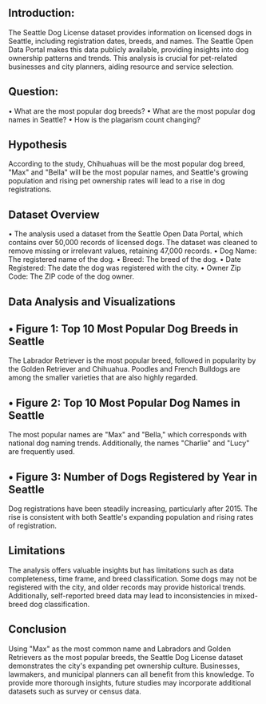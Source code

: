 ## Introduction: 
The Seattle Dog License dataset provides information on licensed dogs in Seattle, including registration dates, breeds, and names. The Seattle Open Data Portal makes this data publicly available, providing insights into dog ownership patterns and trends. This analysis is crucial for pet-related businesses and city planners, aiding resource and service selection.


## Question:
•	What are the most popular dog breeds?
•	 What are the most popular dog names in Seattle?
•	How is the plagarism count changing?

## Hypothesis
According to the study, Chihuahuas will be the most popular dog breed, "Max" and "Bella" will be the most popular names, and Seattle's growing population and rising pet ownership rates will lead to a rise in dog registrations.

## Dataset Overview
•	The analysis used a dataset from the Seattle Open Data Portal, which contains over 50,000 records of licensed dogs. The dataset was cleaned to remove missing or irrelevant values, retaining 47,000 records.
•	Dog Name: The registered name of the dog.
•	Breed: The breed of the dog.
•	Date Registered: The date the dog was registered with the city.
•	Owner Zip Code: The ZIP code of the dog owner.


## Data Analysis and Visualizations
## •	Figure 1: Top 10 Most Popular Dog Breeds in Seattle
The Labrador Retriever is the most popular breed, followed in popularity by the Golden Retriever and Chihuahua. Poodles and French Bulldogs are among the smaller varieties that are also highly regarded. 

## •	Figure 2: Top 10 Most Popular Dog Names in Seattle
The most popular names are "Max" and "Bella," which corresponds with national dog naming trends. Additionally, the names "Charlie" and "Lucy" are frequently used.

## •	Figure 3: Number of Dogs Registered by Year in Seattle
Dog registrations have been steadily increasing, particularly after 2015. The rise is consistent with both Seattle's expanding population and rising rates of registration.

## Limitations
The analysis offers valuable insights but has limitations such as data completeness, time frame, and breed classification. Some dogs may not be registered with the city, and older records may provide historical trends. Additionally, self-reported breed data may lead to inconsistencies in mixed-breed dog classification.


## Conclusion
Using "Max" as the most common name and Labradors and Golden Retrievers as the most popular breeds, the Seattle Dog License dataset demonstrates the city's expanding pet ownership culture. Businesses, lawmakers, and municipal planners can all benefit from this knowledge. To provide more thorough insights, future studies may incorporate additional datasets such as survey or census data.
